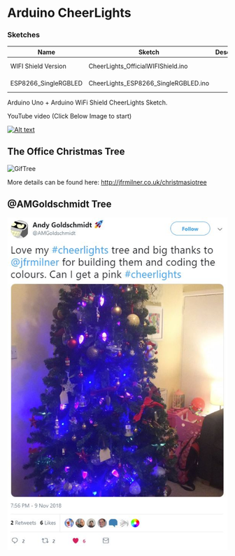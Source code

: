 # Arduino CheerLights

### Sketches
|**Name**|**Sketch**|**Description**|**Hardware**|
|---|---|---|---|
|WIFI Shield Version|CheerLights_OfficialWIFIShield.ino||https://store.arduino.cc/arduino-wifi-shield|
|ESP8266_SingleRGBLED|CheerLights_ESP8266_SingleRGBLED.ino|| 1xESP8266, 1x Common Anode RGB LED|

Arduino Uno + Arduino WiFi Shield CheerLights Sketch.

YouTube video (Click Below Image to start) 

[![Alt text](https://img.youtube.com/vi/-x0ywTV6_IY/0.jpg)](https://www.youtube.com/watch?v=-x0ywTV6_IY)

## The Office Christmas Tree

![GifTree](https://github.com/jfrmilner/Arduino-CheerLights/blob/master/Images/UTKG5168.gif)

More details can be found here: http://jfrmilner.co.uk/christmasiotree 

## @AMGoldschmidt Tree
![Tree](https://github.com/jfrmilner/Arduino-CheerLights/blob/master/Images/AMGoldschmidt_Tree2018_Tweet.jpg)
